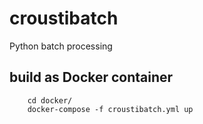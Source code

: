 # croustibatch
Python batch processing

## build as Docker container

        cd docker/
        docker-compose -f croustibatch.yml up
